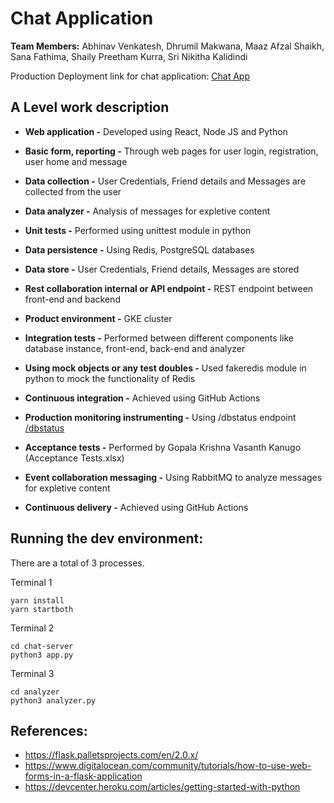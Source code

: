 # Chat Application

**Team Members:** Abhinav Venkatesh, Dhrumil Makwana, Maaz Afzal Shaikh, Sana Fathima, Shaily Preetham Kurra, Sri Nikitha Kalidindi

Production Deployment link for chat application: [Chat App](http://35.224.20.5:3000/)


## A Level work description

- **Web application -** Developed using React, Node JS and Python
- **Basic form, reporting -** Through web pages for user login, registration, user home and message  
- **Data collection -** User Credentials, Friend details and Messages are collected from the user 
- **Data analyzer -** Analysis of messages for expletive content
- **Unit tests -** Performed using unittest module in python
- **Data persistence -** Using Redis, PostgreSQL databases
- **Data store -** User Credentials, Friend details, Messages are stored
- **Rest collaboration internal or API endpoint -** REST endpoint between front-end and backend
- **Product environment -** GKE cluster

- **Integration tests -** Performed between different components like database instance, front-end, back-end and analyzer
- **Using mock objects or any test doubles -** Used fakeredis module in python to mock the functionality of Redis
- **Continuous integration -** Achieved using GitHub Actions
- **Production monitoring instrumenting -** Using /dbstatus endpoint [/dbstatus](https://github.com/maazshaik/chat_app/wiki/Monitoring-DB-status)

- **Acceptance tests -** Performed by Gopala Krishna Vasanth Kanugo (Acceptance Tests.xlsx)
- **Event collaboration messaging -** Using RabbitMQ to analyze messages for expletive content
- **Continuous delivery -** Achieved using GitHub Actions


## Running the dev environment:

There are a total of 3 processes. 

Terminal 1
```
yarn install
yarn startboth
```

Terminal 2
```
cd chat-server
python3 app.py
```

Terminal 3
```
cd analyzer
python3 analyzer.py
```

## References:
* https://flask.palletsprojects.com/en/2.0.x/
* https://www.digitalocean.com/community/tutorials/how-to-use-web-forms-in-a-flask-application
* https://devcenter.heroku.com/articles/getting-started-with-python
